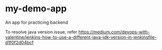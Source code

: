# my-demo-app
An app for practicing backend

To resolve java version issue, refer
https://medium.com/devops-with-valentine/jenkins-how-to-use-a-different-java-jdk-version-in-jenkinsfile-d1f0f2d04bcf